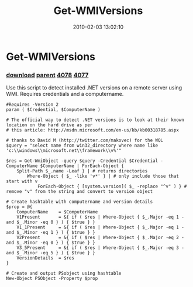 ﻿---
pid:            1628
parent:         1627
children:       4078,4077
poster:         halr9000
title:          Get-WMIVersions
date:           2010-02-03 13:02:10
description:    Use this script to detect installed .NET versions on a remote server using WMI. Requires credentials and a computername.
format:         posh
---

# Get-WMIVersions

### [download](1628.ps1) [parent](1627.md) [4078](4078.md) [4077](4077.md)

Use this script to detect installed .NET versions on a remote server using WMI. Requires credentials and a computername.

```posh
#Requires -Version 2
param ( $Credential, $ComputerName )

# The official way to detect .NET versions is to look at their known location on the hard drive as per
# this article: http://msdn.microsoft.com/en-us/kb/kb00318785.aspx

# thanks to David M (http://twitter.com/makovec) for the WQL 
$query = "select name from win32_directory where name like 'c:\\windows\\microsoft.net\\framework\\v%'"

$res = Get-WmiObject -query $query -Credential $Credential -ComputerName $ComputerName | ForEach-Object {
	Split-Path $_.name -Leaf } | # returns directories
		Where-Object { $_ -like 'v*' } | # only include those that start with v
			ForEach-Object { [system.version]( $_ -replace "^v" ) } # remove "v" from the string and convert to version object

# Create hashtable with computername and version details
$prop = @{
	ComputerName	= $ComputerName
	V1Present		= &{ if ( $res | Where-Object { $_.Major -eq 1 -and $_.Minor -eq 0 } ) { $true } }
	V1_1Present		= &{ if ( $res | Where-Object { $_.Major -eq 1 -and $_.Minor -eq 1 } ) { $true } }
	V2Present		= &{ if ( $res | Where-Object { $_.Major -eq 2 -and $_.Minor -eq 0 } ) { $true } }
	V3_5Present		= &{ if ( $res | Where-Object { $_.Major -eq 3 -and $_.Minor -eq 5 } ) { $true } }
	VersionDetails	= $res
}

# Create and output PSobject using hashtable
New-Object PSObject -Property $prop
```
